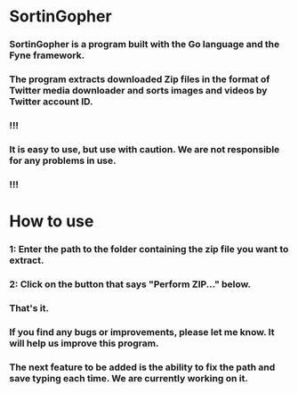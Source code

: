 # SortinGopher

### SortinGopher is a program built with the Go language and the Fyne framework.
### The program extracts downloaded Zip files in the format of Twitter media downloader and sorts images and videos by Twitter account ID.

### !!!
### It is easy to use, but use with caution. We are not responsible for any problems in use.
### !!!

# How to use

### 1: Enter the path to the folder containing the zip file you want to extract.

### 2: Click on the button that says "Perform ZIP..." below.
### That's it.


### If you find any bugs or improvements, please let me know. It will help us improve this program.

### The next feature to be added is the ability to fix the path and save typing each time. We are currently working on it.

